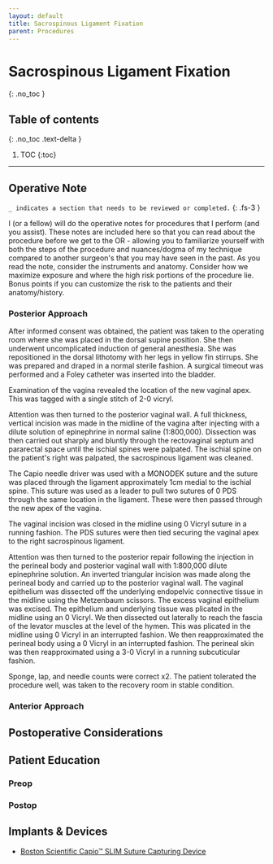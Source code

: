 ```yaml
---
layout: default
title: Sacrospinous Ligament Fixation
parent: Procedures
---
```


# Sacrospinous Ligament Fixation
{: .no_toc }

## Table of contents
{: .no_toc .text-delta }

1. TOC
{:toc}

---

## Operative Note
`_ indicates a section that needs to be reviewed or completed.`
{: .fs-3 }

I (or a fellow) will do the operative notes for procedures that I perform (and you assist). These notes are included here so that you can read about the procedure before we get to the OR - allowing you to familiarize yourself with both the steps of the procedure and nuances/dogma of my technique compared to another surgeon's that you may have seen in the past. As you read the note, consider the instruments and anatomy. Consider how we maximize exposure and where the high risk portions of the procedure lie. Bonus points if you can customize the risk to the patients and their anatomy/history.

### Posterior Approach

After informed consent was obtained, the patient was taken to the operating room where she was placed in the dorsal supine position. She then underwent uncomplicated induction of general anesthesia. She was repositioned in the dorsal lithotomy with her legs in yellow fin stirrups. She was prepared and draped in a normal sterile fashion. A surgical timeout was performed and a Foley catheter was inserted into the bladder. 

Examination of the vagina revealed the location of the new vaginal apex. This was tagged with a single stitch of 2-0 vicryl.

Attention was then turned to the posterior vaginal wall. A full thickness, vertical incision was made in the midline of the vagina after injecting with a dilute solution of epinephrine in normal saline (1:800,000). Dissection was then carried out sharply and bluntly through the rectovaginal septum and pararectal space until the ischial spines were palpated. The ischial spine on the patient's right was palpated, the sacrospinous ligament was cleaned. 

The Capio needle driver was used with a MONODEK suture and the suture was placed through the ligament approximately 1cm medial to the ischial spine. This suture was used as a leader to pull two sutures of 0 PDS through the same location in the ligament. These were then passed through the new apex of the vagina. 

The vaginal incision was closed in the midline using 0 Vicryl suture in a running fashion. The PDS sutures were then tied securing the vaginal apex to the right sacrospinous ligament.

Attention was then turned to the posterior repair following the injection in the perineal body and posterior vaginal wall with 1:800,000 dilute epinephrine solution. An inverted triangular incision was made along the perineal body and carried up to the posterior vaginal wall. The vaginal epithelium was dissected off the underlying endopelvic connective tissue in the midline using the Metzenbaum scissors. The excess vaginal epithelium was excised. The epithelium and underlying tissue was plicated in the midline using an 0 Vicryl. We then dissected out laterally to reach the fascia of the levator muscles at the level of the hymen. This was plicated in the midline using 0 Vicryl in an interrupted fashion. We then reapproximated the perineal body using a 0 Vicryl in an interrupted fashion. The perineal skin was then reapproximated using a 3-0 Vicryl in a running subcuticular fashion.

Sponge, lap, and needle counts were correct x2. The patient tolerated the procedure well, was taken to the recovery room in stable condition. 

### Anterior Approach

## Postoperative Considerations

## Patient Education
### Preop
### Postop

## Implants &amp; Devices
* [Boston Scientific Capio&trade; SLIM Suture Capturing Device](https://www.bostonscientific.com/en-US/products/pelvic-floor-reconstruction/capio-slim.html)